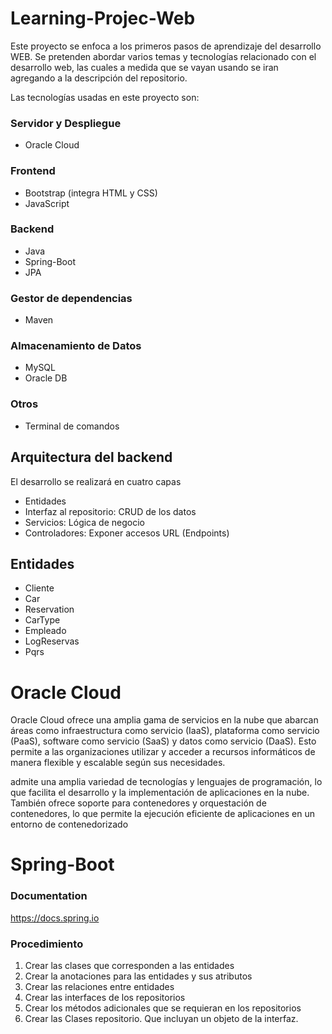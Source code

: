 # Learning-Projec-Web
Este proyecto se enfoca a los primeros pasos de aprendizaje del desarrollo WEB. Se pretenden abordar varios temas y tecnologías relacionado con el desarrollo web, las cuales a medida que se vayan usando se iran agregando a la descripción del repositorio.

Las tecnologías usadas en este proyecto son:

### Servidor y Despliegue
* Oracle Cloud

### Frontend
* Bootstrap (integra HTML y CSS)
* JavaScript

### Backend
* Java
* Spring-Boot
* JPA

### Gestor de dependencias
* Maven

### Almacenamiento de Datos
* MySQL
* Oracle DB

### Otros
* Terminal de comandos

## Arquitectura del backend
El desarrollo se realizará en cuatro capas
* Entidades
* Interfaz al repositorio: CRUD de los datos
* Servicios: Lógica de negocio
* Controladores: Exponer accesos URL (Endpoints)

## Entidades
* Cliente
* Car
* Reservation
* CarType
* Empleado
* LogReservas
* Pqrs

# Oracle Cloud
Oracle Cloud ofrece una amplia gama de servicios en la nube que abarcan áreas como infraestructura como servicio (IaaS), plataforma como servicio (PaaS), software como servicio (SaaS) y datos como servicio (DaaS). Esto permite a las organizaciones utilizar y acceder a recursos informáticos de manera flexible y escalable según sus necesidades.

admite una amplia variedad de tecnologías y lenguajes de programación, lo que facilita el desarrollo y la implementación de aplicaciones en la nube. También ofrece soporte para contenedores y orquestación de contenedores, lo que permite la ejecución eficiente de aplicaciones en un entorno de contenedorizado

# Spring-Boot

### Documentation
https://docs.spring.io

### Procedimiento
1. Crear las clases que corresponden a las entidades
2. Crear la anotaciones para las entidades y sus atributos
3. Crear las relaciones entre entidades
4. Crear las interfaces de los repositorios
5. Crear los métodos adicionales que se requieran en los repositorios
6. Crear las Clases repositorio. Que incluyan un objeto de la interfaz.